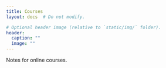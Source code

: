 ```yaml
---
title: Courses
layout: docs  # Do not modify.

# Optional header image (relative to `static/img/` folder).
header:
  caption: ""
  image: ""
---
```



Notes for online courses. 
